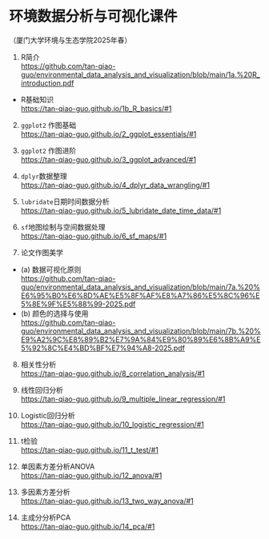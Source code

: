 # 环境数据分析与可视化课件
（厦门大学环境与生态学院2025年春）

1. R简介  
https://github.com/tan-qiao-guo/environmental_data_analysis_and_visualization/blob/main/1a.%20R_introduction.pdf
* R基础知识  
https://tan-qiao-guo.github.io/1b_R_basics/#1  

2. `ggplot2` 作图基础  
https://tan-qiao-guo.github.io/2_ggplot_essentials/#1

3. `ggplot2` 作图进阶  
  https://tan-qiao-guo.github.io/3_ggplot_advanced/#1
  
4. `dplyr`数据整理  
https://tan-qiao-guo.github.io/4_dplyr_data_wrangling/#1

5. `lubridate`日期时间数据分析  
https://tan-qiao-guo.github.io/5_lubridate_date_time_data/#1

6. `sf`地图绘制与空间数据处理  
https://tan-qiao-guo.github.io/6_sf_maps/#1

7. 论文作图美学  
* (a) 数据可视化原则  
https://github.com/tan-qiao-guo/environmental_data_analysis_and_visualization/blob/main/7a.%20%E6%95%B0%E6%8D%AE%E5%8F%AF%E8%A7%86%E5%8C%96%E5%8E%9F%E5%88%99-2025.pdf
* (b) 颜色的选择与使用  
https://github.com/tan-qiao-guo/environmental_data_analysis_and_visualization/blob/main/7b.%20%E9%A2%9C%E8%89%B2%E7%9A%84%E9%80%89%E6%8B%A9%E5%92%8C%E4%BD%BF%E7%94%A8-2025.pdf

8. 相关性分析    
https://tan-qiao-guo.github.io/8_correlation_analysis/#1

9. 线性回归分析    
https://tan-qiao-guo.github.io/9_multiple_linear_regression/#1

10. Logistic回归分析  
https://tan-qiao-guo.github.io/10_logistic_regression/#1  

11. t检验  
https://tan-qiao-guo.github.io/11_t_test/#1

12. 单因素方差分析ANOVA  
https://tan-qiao-guo.github.io/12_anova/#1

13. 多因素方差分析  
https://tan-qiao-guo.github.io/13_two_way_anova/#1

14. 主成分分析PCA  
https://tan-qiao-guo.github.io/14_pca/#1  

